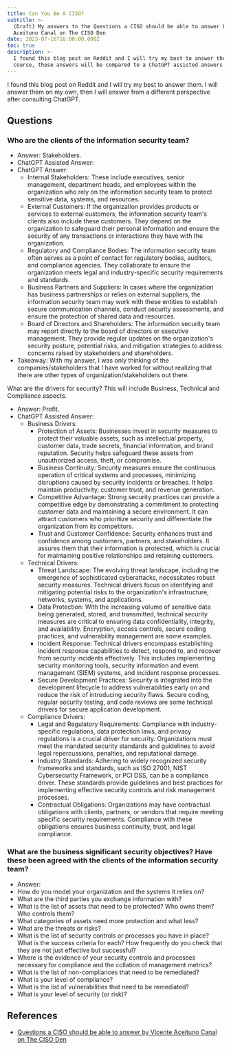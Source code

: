 ```yaml
---
title: Can You Be A CISO?
subtitle: >-
  (Draft) My answers to the Questions a CISO should be able to answer by Vicente
  Aceituno Canal on The CISO Den
date: 2023-07-16T16:00:00.000Z
toc: true
description: >-
  I found this blog post on Reddit and I will try my best to answer them. Of
  course, these answers will be compared to a ChatGPT assisted answers.
---
```


I found this blog post on Reddit and I will try my best to answer them. I will answer them on my own, then I will answer from a different perspective after consulting ChatGPT.

## Questions

### Who are the clients of the information security team?

* Answer: Stakeholders.
* ChatGPT Assisted Answer: 
* ChatGPT Answer: 
  * Internal Stakeholders: These include executives, senior management, department heads, and employees within the organization who rely on the information security team to protect sensitive data, systems, and resources.
  * External Customers: If the organization provides products or services to external customers, the information security team's clients also include these customers. They depend on the organization to safeguard their personal information and ensure the security of any transactions or interactions they have with the organization.
  * Regulatory and Compliance Bodies: The information security team often serves as a point of contact for regulatory bodies, auditors, and compliance agencies. They collaborate to ensure the organization meets legal and industry-specific security requirements and standards.
  * Business Partners and Suppliers: In cases where the organization has business partnerships or relies on external suppliers, the information security team may work with these entities to establish secure communication channels, conduct security assessments, and ensure the protection of shared data and resources.
  * Board of Directors and Shareholders: The information security team may report directly to the board of directors or executive management. They provide regular updates on the organization's security posture, potential risks, and mitigation strategies to address concerns raised by stakeholders and shareholders.
* Takeaway: With my answer, I was only thinking of the companies/stakeholders that I have worked for without realizing that there are other types of organization/stakeholders out there.

What are the drivers for security? This will include Business, Technical and Compliance aspects.

* Answer: Profit.
* ChatGPT Assisted Answer:
  * Business Drivers:
    * Protection of Assets: Businesses invest in security measures to protect their valuable assets, such as intellectual property, customer data, trade secrets, financial information, and brand reputation. Security helps safeguard these assets from unauthorized access, theft, or compromise.
    * Business Continuity: Security measures ensure the continuous operation of critical systems and processes, minimizing disruptions caused by security incidents or breaches. It helps maintain productivity, customer trust, and revenue generation.
    * Competitive Advantage: Strong security practices can provide a competitive edge by demonstrating a commitment to protecting customer data and maintaining a secure environment. It can attract customers who prioritize security and differentiate the organization from its competitors.
    * Trust and Customer Confidence: Security enhances trust and confidence among customers, partners, and stakeholders. It assures them that their information is protected, which is crucial for maintaining positive relationships and retaining customers.
  * Technical Drivers:
    * Threat Landscape: The evolving threat landscape, including the emergence of sophisticated cyberattacks, necessitates robust security measures. Technical drivers focus on identifying and mitigating potential risks to the organization's infrastructure, networks, systems, and applications.
    * Data Protection: With the increasing volume of sensitive data being generated, stored, and transmitted, technical security measures are critical to ensuring data confidentiality, integrity, and availability. Encryption, access controls, secure coding practices, and vulnerability management are some examples.
    * Incident Response: Technical drivers encompass establishing incident response capabilities to detect, respond to, and recover from security incidents effectively. This includes implementing security monitoring tools, security information and event management (SIEM) systems, and incident response processes.
    * Secure Development Practices: Security is integrated into the development lifecycle to address vulnerabilities early on and reduce the risk of introducing security flaws. Secure coding, regular security testing, and code reviews are some technical drivers for secure application development.
  * Compliance Drivers:
    * Legal and Regulatory Requirements: Compliance with industry-specific regulations, data protection laws, and privacy regulations is a crucial driver for security. Organizations must meet the mandated security standards and guidelines to avoid legal repercussions, penalties, and reputational damage.
    * Industry Standards: Adhering to widely recognized security frameworks and standards, such as ISO 27001, NIST Cybersecurity Framework, or PCI DSS, can be a compliance driver. These standards provide guidelines and best practices for implementing effective security controls and risk management processes.
    * Contractual Obligations: Organizations may have contractual obligations with clients, partners, or vendors that require meeting specific security requirements. Compliance with these obligations ensures business continuity, trust, and legal compliance.

### What are the business significant security objectives? Have these been agreed with the clients of the information security team?

* Answer:
* How do you model your organization and the systems it relies on?
* What are the third parties you exchange information with?
* What is the list of assets that need to be protected? Who owns them? Who controls them?
* What categories of assets need more protection and what less?
* What are the threats or risks?
* What
  is the list of security controls or processes you have in place? What
  is the success criteria for each? How frequently do you check that they
  are not just effective but successful?
* Where is the evidence of your security controls and processes necessary for compliance and the collation of management metrics?
* What is the list of non-compliances that need to be remediated?
* What is your level of compliance?
* What is the list of vulnerabilities that need to be remediated?
* What is your level of security (or risk)?

## References

* [Questions a CISO should be able to answer by Vicente Aceituno Canal on The CISO Den](https://medium.com/the-ciso-den/questions-a-ciso-should-be-able-to-answer-87cdc681f746)
